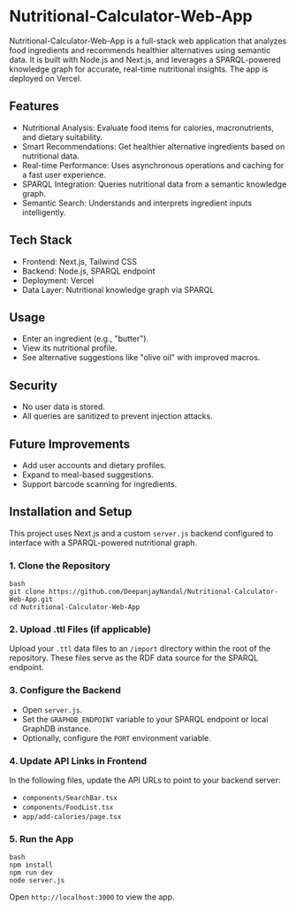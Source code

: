 # Nutritional-Calculator-Web-App

Nutritional-Calculator-Web-App is a full-stack web application that analyzes food ingredients and recommends healthier alternatives using semantic data. It is built with Node.js and Next.js, and leverages a SPARQL-powered knowledge graph for accurate, real-time nutritional insights. The app is deployed on Vercel.

## Features

- Nutritional Analysis: Evaluate food items for calories, macronutrients, and dietary suitability.
- Smart Recommendations: Get healthier alternative ingredients based on nutritional data.
- Real-time Performance: Uses asynchronous operations and caching for a fast user experience.
- SPARQL Integration: Queries nutritional data from a semantic knowledge graph.
- Semantic Search: Understands and interprets ingredient inputs intelligently.

## Tech Stack

- Frontend: Next.js, Tailwind CSS
- Backend: Node.js, SPARQL endpoint
- Deployment: Vercel
- Data Layer: Nutritional knowledge graph via SPARQL

## Usage

- Enter an ingredient (e.g., "butter").
- View its nutritional profile.
- See alternative suggestions like "olive oil" with improved macros.

## Security

- No user data is stored.
- All queries are sanitized to prevent injection attacks.

## Future Improvements

- Add user accounts and dietary profiles.
- Expand to meal-based suggestions.
- Support barcode scanning for ingredients.

## Installation and Setup

This project uses Next.js and a custom `server.js` backend configured to interface with a SPARQL-powered nutritional graph.

### 1. Clone the Repository

```
bash
git clone https://github.com/DeepanjayNandal/Nutritional-Calculator-Web-App.git
cd Nutritional-Calculator-Web-App
```

### 2. Upload .ttl Files (if applicable)

Upload your `.ttl` data files to an `/import` directory within the root of the repository. These files serve as the RDF data source for the SPARQL endpoint.

### 3. Configure the Backend

- Open `server.js`.
- Set the `GRAPHDB_ENDPOINT` variable to your SPARQL endpoint or local GraphDB instance.
- Optionally, configure the `PORT` environment variable.

### 4. Update API Links in Frontend

In the following files, update the API URLs to point to your backend server:

- `components/SearchBar.tsx`
- `components/FoodList.tsx`
- `app/add-calories/page.tsx`

### 5. Run the App

```
bash
npm install
npm run dev
node server.js
```

Open `http://localhost:3000` to view the app.
